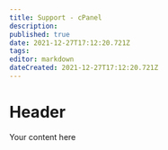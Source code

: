 ```yaml
---
title: Support - cPanel 
description: 
published: true
date: 2021-12-27T17:12:20.721Z
tags: 
editor: markdown
dateCreated: 2021-12-27T17:12:20.721Z
---
```


# Header
Your content here